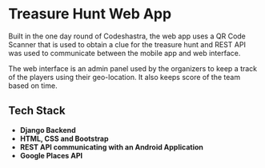 # Treasure Hunt Web App
Built in the one day round of Codeshastra, the web app uses a QR Code Scanner that is used to obtain a clue for the treasure hunt and REST API was used to communicate between the mobile app and web interface.

The web interface is an admin panel used by the organizers to keep a track of the players using their geo-location. It also keeps score of the team based on time.

## Tech Stack
- **Django Backend**
- **HTML, CSS and Bootstrap**
- **REST API communicating with an Android Application**
- **Google Places API**
